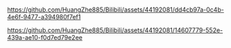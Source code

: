 # 





https://github.com/HuangZhe885/Bilibili/assets/44192081/dd4cb97a-0c4b-4e6f-9477-a394980f7ef1



https://github.com/HuangZhe885/Bilibili/assets/44192081/14607779-552e-439a-ae10-f0d7ed79e2ee

